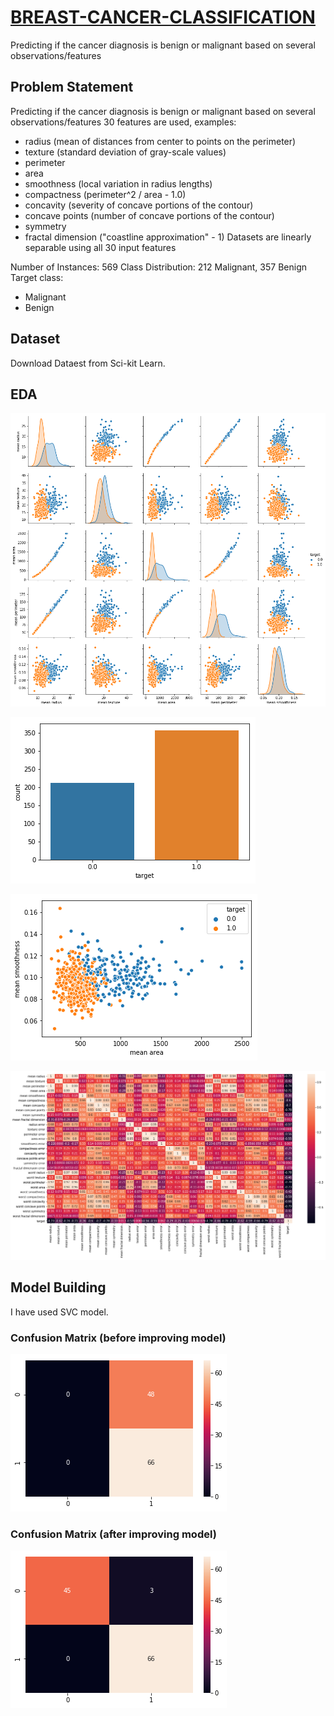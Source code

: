 # [BREAST-CANCER-CLASSIFICATION](https://github.com/parthshah28/BREAST-CANCER-CLASSIFICATION)
Predicting if the cancer diagnosis is benign or malignant based on several observations/features

## Problem Statement
Predicting if the cancer diagnosis is benign or malignant based on several observations/features
30 features are used, examples:

  - radius (mean of distances from center to points on the perimeter)
  - texture (standard deviation of gray-scale values)
  - perimeter
  - area
  - smoothness (local variation in radius lengths)
  - compactness (perimeter^2 / area - 1.0)
  - concavity (severity of concave portions of the contour)
  - concave points (number of concave portions of the contour)
  - symmetry 
  - fractal dimension ("coastline approximation" - 1)
Datasets are linearly separable using all 30 input features

Number of Instances: 569
Class Distribution: 212 Malignant, 357 Benign
Target class:
   - Malignant
   - Benign
   
## Dataset
Download Dataest from Sci-kit Learn.

## EDA
![](https://github.com/parthshah28/BREAST-CANCER-CLASSIFICATION/blob/master/images/download%20(1).png)

![](https://github.com/parthshah28/BREAST-CANCER-CLASSIFICATION/blob/master/images/download.png)

![](https://github.com/parthshah28/BREAST-CANCER-CLASSIFICATION/blob/master/images/download%20(2).png)

![](https://github.com/parthshah28/BREAST-CANCER-CLASSIFICATION/blob/master/images/download%20(3).png)

## Model Building
I have used SVC model.

### Confusion Matrix (before improving model)
![](https://github.com/parthshah28/BREAST-CANCER-CLASSIFICATION/blob/master/images/download%20(5).png)

### Confusion Matrix (after improving model)
![](https://github.com/parthshah28/BREAST-CANCER-CLASSIFICATION/blob/master/images/download%20(4).png)

